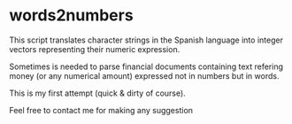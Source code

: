 # words2numbers

This script translates character strings in the Spanish language into integer vectors representing their numeric expression.

Sometimes is needed to parse financial documents containing text refering money (or any numerical amount) expressed not in numbers but in words.

This is my first attempt (quick & dirty of course).

Feel free to contact me for making any suggestion

